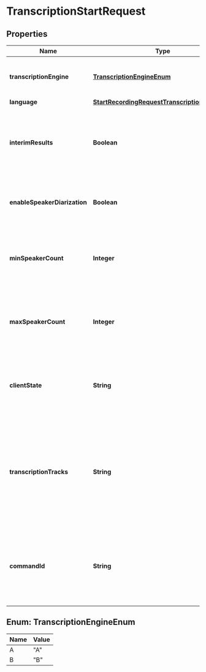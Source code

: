 

# TranscriptionStartRequest


## Properties

| Name | Type | Description | Notes |
|------------ | ------------- | ------------- | -------------|
|**transcriptionEngine** | [**TranscriptionEngineEnum**](#TranscriptionEngineEnum) | Engine to use for speech recognition. &#x60;A&#x60; - &#x60;Google&#x60;, &#x60;B&#x60; - &#x60;Telnyx&#x60;. |  [optional] |
|**language** | [**StartRecordingRequestTranscriptionLanguage**](StartRecordingRequestTranscriptionLanguage.md) |  |  [optional] |
|**interimResults** | **Boolean** | Whether to send also interim results. If set to false, only final results will be sent. Applies to &#x60;google&#x60; engine only. |  [optional] |
|**enableSpeakerDiarization** | **Boolean** | Enables speaker diarization. Applies to &#x60;google&#x60; engine only. |  [optional] |
|**minSpeakerCount** | **Integer** | Defines minimum number of speakers in the conversation. Applies to &#x60;google&#x60; engine only. |  [optional] |
|**maxSpeakerCount** | **Integer** | Defines maximum number of speakers in the conversation. Applies to &#x60;google&#x60; engine only. |  [optional] |
|**clientState** | **String** | Use this field to add state to every subsequent webhook. It must be a valid Base-64 encoded string. |  [optional] |
|**transcriptionTracks** | **String** | Indicates which leg of the call will be transcribed. Use &#x60;inbound&#x60; for the leg that requested the transcription, &#x60;outbound&#x60; for the other leg, and &#x60;both&#x60; for both legs of the call. Will default to &#x60;inbound&#x60;. |  [optional] |
|**commandId** | **String** | Use this field to avoid duplicate commands. Telnyx will ignore any command with the same &#x60;command_id&#x60; for the same &#x60;call_control_id&#x60;. |  [optional] |



## Enum: TranscriptionEngineEnum

| Name | Value |
|---- | -----|
| A | &quot;A&quot; |
| B | &quot;B&quot; |



